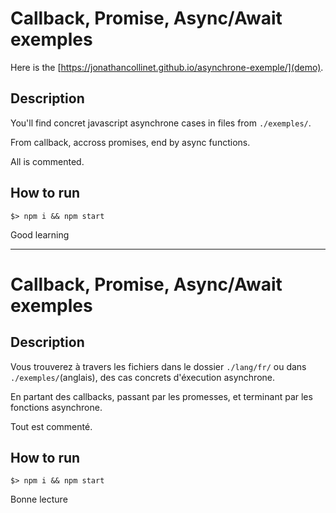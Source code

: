 # Callback, Promise, Async/Await exemples

Here is the [https://jonathancollinet.github.io/asynchrone-exemple/](demo).

## Description

You'll find concret javascript asynchrone cases in files from ```./exemples/```.

From callback, accross promises, end by async functions.

All is commented.

## How to run

```$> npm i && npm start```

Good learning

--------------------

# Callback, Promise, Async/Await exemples

## Description

Vous trouverez à travers les fichiers dans le dossier ```./lang/fr/``` ou dans ```./exemples/```(anglais), des cas concrets d'éxecution asynchrone.

En partant des callbacks, passant par les promesses, et terminant par les fonctions asynchrone.

Tout est commenté.

## How to run

```$> npm i && npm start```

Bonne lecture

